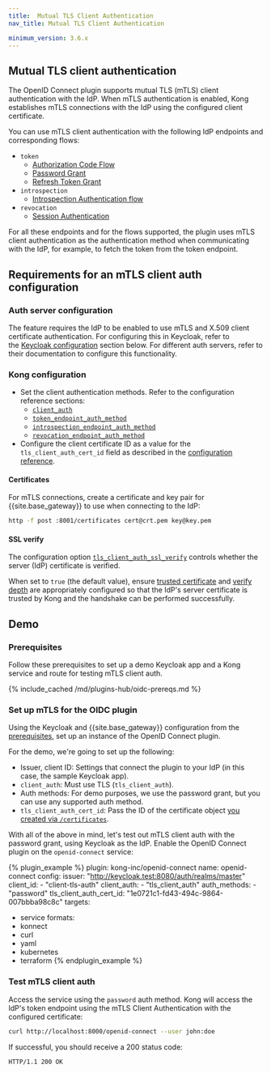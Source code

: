 ```yaml
---
title:  Mutual TLS Client Authentication
nav_title: Mutual TLS Client Authentication

minimum_version: 3.6.x
---
```


## Mutual TLS client authentication

The OpenID Connect plugin supports mutual TLS (mTLS) client authentication with the IdP. 
When mTLS authentication is enabled, Kong establishes mTLS connections with the IdP using the configured client certificate.

You can use mTLS client authentication with the following IdP endpoints and corresponding flows:

* `token`
  * [Authorization Code Flow](/hub/kong-inc/openid-connect/how-to/authentication/authorization-code-flow/)
  * [Password Grant](/hub/kong-inc/openid-connect/how-to/authentication/password-grant/)
  * [Refresh Token Grant](/hub/kong-inc/openid-connect/how-to/authentication/refresh-token/)
* `introspection`
  * [Introspection Authentication flow](/hub/kong-inc/openid-connect/how-to/authentication/introspection/)
* `revocation`
  * [Session Authentication](/hub/kong-inc/openid-connect/how-to/authentication/session/)

For all these endpoints and for the flows supported, the plugin uses mTLS client authentication as the authentication method when communicating with the IdP, for example, to fetch the token from the token endpoint.

## Requirements for an mTLS client auth configuration

### Auth server configuration

The feature requires the IdP to be enabled to use mTLS and X.509 client certificate authentication. For configuring this in Keycloak, refer to the [Keycloak configuration](#prerequisites) section below. For different auth servers, refer to their documentation to configure this functionality.

### Kong configuration

* Set the client authentication methods. Refer to the configuration reference sections:
	* [`client_auth`](/hub/kong-inc/openid-connect/configuration/#configclient_auth)
	* [`token_endpoint_auth_method`](/hub/kong-inc/openid-connect/configuration/#configtoken_endpoint_auth_method)
	* [`introspection_endpoint_auth_method`](/hub/kong-inc/openid-connect/configuration/#configintrospection_endpoint_auth_method)
	* [`revocation_endpoint_auth_method`](/hub/kong-inc/openid-connect/configuration/#configrevocation_endpoint_auth_method)
* Configure the client certificate ID as a value for the `tls_client_auth_cert_id` field as described in the [configuration reference](/hub/kong-inc/openid-connect/configuration/#config-tls_client_auth_cert_id).

#### Certificates

For mTLS connections, create a certificate and key pair for {{site.base_gateway}} to use when connecting to the IdP:

```bash
http -f post :8001/certificates cert@crt.pem key@key.pem
```

#### SSL verify

The configuration option [`tls_client_auth_ssl_verify`](/hub/kong-inc/openid-connect/configuration/#configtls_client_auth_ssl_verify) controls whether the server (IdP) certificate is verified.

When set to `true` (the default value), ensure [trusted certificate](/gateway/latest/reference/configuration/#lua_ssl_trusted_certificate) and [verify depth](/gateway/latest/reference/configuration/#lua_ssl_verify_depth) are appropriately configured so that the IdP's server certificate is trusted by Kong and the handshake can be performed successfully.

## Demo
### Prerequisites

Follow these prerequisites to set up a demo Keycloak app and a Kong service and route for testing mTLS client auth.

{% include_cached /md/plugins-hub/oidc-prereqs.md %}

### Set up mTLS for the OIDC plugin

Using the Keycloak and {{site.base_gateway}} configuration from the [prerequisites](#prerequisites), 
set up an instance of the OpenID Connect plugin.

For the demo, we're going to set up the following:

* Issuer, client ID: Settings that connect the plugin to your IdP (in this case, the sample Keycloak app).
* `client_auth`: Must use TLS (`tls_client_auth`).
* Auth methods: For demo purposes, we use the password grant, but you can use any supported auth method.
* `tls_client_auth_cert_id`: Pass the ID of the certificate object [you created via `/certificates`](#certificates).

With all of the above in mind, let's test out mTLS client auth with the password grant, using Keycloak as the IdP. 
Enable the OpenID Connect plugin on the `openid-connect` service:

<!-- vale off -->
{% plugin_example %}
plugin: kong-inc/openid-connect
name: openid-connect
config:
  issuer: "http://keycloak.test:8080/auth/realms/master"
  client_id: 
    - "client-tls-auth"
  client_auth: 
    - "tls_client_auth"
  auth_methods:
    - "password"
  tls_client_auth_cert_id: "1e0721c1-fd43-494c-9864-007bbba98c8c"
targets:
  - service
formats:
  - konnect
  - curl
  - yaml
  - kubernetes
  - terraform
{% endplugin_example %}
<!-- vale on -->

### Test mTLS client auth

Access the service using the `password` auth method.
Kong will access the IdP's token endpoint using the mTLS Client Authentication with the configured certificate:
  
```sh
curl http://localhost:8000/openid-connect --user john:doe
```

If successful, you should receive a 200 status code:
```http
HTTP/1.1 200 OK
```
